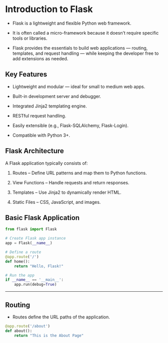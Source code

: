 # Introduction to Flask

- Flask is a lightweight and flexible Python web framework.

- It is often called a micro-framework because it doesn’t require specific tools or libraries.

- Flask provides the essentials to build web applications — routing, templates, and request handling — while keeping the developer free to add extensions as needed.


## Key Features

- Lightweight and modular — ideal for small to medium web apps.

- Built-in development server and debugger.

- Integrated Jinja2 templating engine.

- RESTful request handling.

- Easily extensible (e.g., Flask-SQLAlchemy, Flask-Login).

- Compatible with Python 3+.


## Flask Architecture

A Flask application typically consists of:

1. Routes – Define URL patterns and map them to Python functions.

2. View Functions – Handle requests and return responses.

3. Templates – Use Jinja2 to dynamically render HTML.

4. Static Files – CSS, JavaScript, and images.


## Basic Flask Application

```python
from flask import Flask

# Create Flask app instance
app = Flask(__name__)

# Define a route
@app.route('/')
def home():
    return "Hello, Flask!"

# Run the app
if __name__ == '__main__':
    app.run(debug=True)
```

---

## Routing

- Routes define the URL paths of the application.

```python
@app.route('/about')
def about():
    return "This is the About Page"
```
